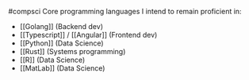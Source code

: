 #compsci
Core programming languages I intend to remain proficient in:
- [[Golang]] (Backend dev)
- [[Typescript]] / [[Angular]] (Frontend dev)
- [[Python]] (Data Science)
- [[Rust]] (Systems programming)
- [[R]] (Data Science)
- [[MatLab]] (Data Science)

